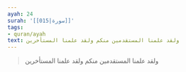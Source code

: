 ```yaml
---
ayah: 24
surah: '[[015|سورة]]'
tags:
- quran/ayah
text: ولقد علمنا المستقدمين منكم ولقد علمنا المستأخرين
---
```

> ولقد علمنا المستقدمين منكم ولقد علمنا المستأخرين

